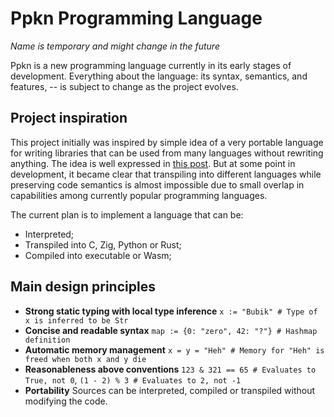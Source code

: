 # Ppkn Programming Language
*Name is temporary and might change in the future*

Ppkn is a new programming language currently in its early stages of development. 
Everything about the language: its syntax, semantics, and features, --
is subject to change as the project evolves.


## Project inspiration

This project initially was inspired by simple idea of a very portable language
for writing libraries that can be used from many languages without rewriting anything.
The idea is well expressed in [this
post](https://www.reddit.com/r/ProgrammingLanguages/comments/1c5uh56/is_there_a_programming_language_for_functions/). 
But at some point in development, it became clear that transpiling into different
languages while preserving code semantics is almost impossible due to small overlap
in capabilities among currently popular programming languages.

The current plan is to implement a language that can be: 
* Interpreted;
* Transpiled into C, Zig, Python or Rust;
* Compiled into executable or Wasm;


## Main design principles

* **Strong static typing with local type inference** `x := "Bubik" # Type of x is inferred to be Str`
* **Concise and readable syntax** `map := {0: "zero", 42: "?"} # Hashmap definition`
* **Automatic memory management** `x = y = "Heh" # Memory for "Heh" is freed when both x and y die`
* **Reasonableness above conventions** `123 & 321 == 65 # Evaluates to True, not 0`, `(1 - 2) % 3 # Evaluates to 2, not -1`
* **Portability** Sources can be interpreted, compiled or transpiled without modifying the code.
